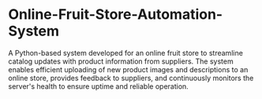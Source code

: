 # Online-Fruit-Store-Automation-System
A Python-based system developed for an online fruit store to streamline catalog updates with product information from suppliers. The system enables efficient uploading of new product images and descriptions to an online store, provides feedback to suppliers, and continuously monitors the server's health to ensure uptime and reliable operation.
